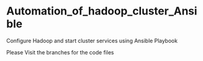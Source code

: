 # Automation_of_hadoop_cluster_Ansible
Configure Hadoop and start cluster services using Ansible Playbook

Please Visit the branches for the code files
